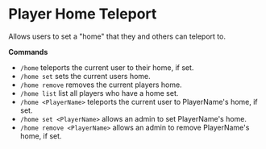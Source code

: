 Player Home Teleport
====================

Allows users to set a "home" that they and others can teleport to.

**Commands**

* `/home` teleports the current user to their home, if set.
* `/home set` sets the current users home.
* `/home remove` removes the current players home.
* `/home list` list all players who have a home set.
* `/home <PlayerName>` teleports the current user to PlayerName's home, if set.
* `/home set <PlayerName>` allows an admin to set PlayerName's home.
* `/home remove <PlayerName>` allows an admin to remove PlayerName's home, if set.